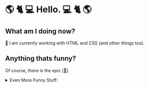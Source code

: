 # :earth_americas: :cat2: :computer: Hello. :computer: :cat2: :earth_americas:

## What am I doing now?

:book: I am currently working with HTML and CSS (and other things too).

## Anything thats funny?

Of course, there is the epic [:troll:].

<details>
<summary>Even More Funny Stuff:</summary>

[HumanManthing / HumanManThing](https://github.com/HumanManThing/HumanManThing) - Very Funny Readme.

[HumanManThing / the-funny](https://github.com/HumanManThing/the-funny) - Truly funny.

[Nubertry / buff-garfie](https://github.com/Nubertry/buff-garfie) - Buff Garfie Photo Opener.

[Nuberty / G4RF13LD](https://github.com/Nubertry/G4RF13LD) - Buff Garfie, but there is little dependencies needed to run it!
</details>
